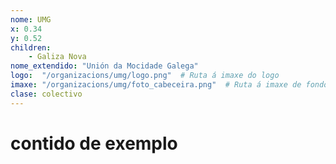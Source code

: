 ```yaml
---
nome: UMG
x: 0.34
y: 0.52
children:
    - Galiza Nova
nome_extendido: "Unión da Mocidade Galega"
logo:  "/organizacions/umg/logo.png"  # Ruta á imaxe do logo
imaxe: "/organizacions/umg/foto_cabeceira.png"  # Ruta á imaxe de fondo
clase: colectivo
---
```

# contido de exemplo